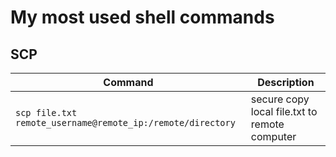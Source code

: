 # My most used shell commands

## SCP

| Command | Description |
| ------- | ----------- |
| `scp file.txt remote_username@remote_ip:/remote/directory` | secure copy local file.txt to remote computer |
